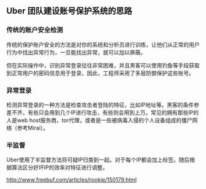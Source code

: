 ## Uber 团队建设账号保护系统的思路

### 传统的账户安全检测

传统的保护账户安全的方法是对你的系统和分析员进行训练，让他们从正常的用户行为中找出异常行为，一旦能找出异常，就可以加以屏蔽。

但在实际操作中，识别异常登录往往非常困难，并且黑客可以使用钓鱼等手段获取到正常用户的密码信息用于登录，因此，工程师采用了多层防御保护这些账号。

### 异常登录

检测异常登录的一种方法是检查攻击者登陆的特征，比如IP地址等。黑客的条件参差不齐，有些只会用到几个IP进行攻击，有些则会用到上万。常见的拥有那些IP的人是web host服务商，tor代理，或者是一些被病毒入侵的个人设备组成的僵尸网络（参考Mirai）。


### 半监督

Uber使用了半监督方法将可疑IP归类到一起。对于每个IP都会加上标签。随后根据算法区分好坏IP的效率对特征进行调整。

http://www.freebuf.com/articles/rookie/150179.html
